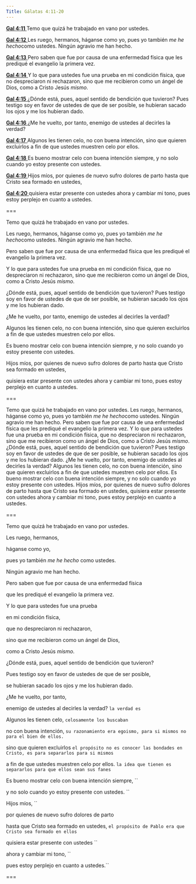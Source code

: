 ```yaml
---
Title: Gálatas 4:11-20
---
```


[**Gal 4:11** ](verseid:48.4.11) Temo que quizá he trabajado en vano por ustedes.

[**Gal 4:12** ](verseid:48.4.12) Les ruego, hermanos, háganse como yo, pues yo también *me he hecho*como ustedes. Ningún agravio me han hecho.

[**Gal 4:13** ](verseid:48.4.13) Pero saben que fue por causa de una enfermedad física que les prediqué el evangelio la primera vez.

[**Gal 4:14** ](verseid:48.4.14) Y lo que para ustedes fue una prueba en mi condición física, que no despreciaron ni rechazaron, sino que me recibieron como un ángel de Dios, como a Cristo Jesús *mismo*.

[**Gal 4:15** ](verseid:48.4.15) ¿Dónde está, pues, aquel sentido de bendición que tuvieron? Pues testigo soy en favor de ustedes de que de ser posible, se hubieran sacado los ojos y me los hubieran dado.

[**Gal 4:16** ](verseid:48.4.16) ¿Me he vuelto, por tanto, enemigo de ustedes al decirles la verdad?

[**Gal 4:17** ](verseid:48.4.17) Algunos les tienen celo, no con buena intención, sino que quieren excluirlos a fin de que ustedes muestren celo por ellos.

[**Gal 4:18** ](verseid:48.4.18) Es bueno mostrar celo con buena intención siempre, y no solo cuando yo estoy presente con ustedes.

[**Gal 4:19** ](verseid:48.4.19) Hijos míos, por quienes de nuevo sufro dolores de parto hasta que Cristo sea formado en ustedes,

[**Gal 4:20** ](verseid:48.4.20) quisiera estar presente con ustedes ahora y cambiar mi tono, pues estoy perplejo en cuanto a ustedes.



===

Temo que quizá he trabajado en vano por ustedes.

Les ruego, hermanos, háganse como yo, pues yo también *me he hecho*como ustedes. Ningún agravio me han hecho.

Pero saben que fue por causa de una enfermedad física que les prediqué el evangelio la primera vez.

Y lo que para ustedes fue una prueba en mi condición física, que no despreciaron ni rechazaron, sino que me recibieron como un ángel de Dios, como a Cristo Jesús *mismo*.

¿Dónde está, pues, aquel sentido de bendición que tuvieron? Pues testigo soy en favor de ustedes de que de ser posible, se hubieran sacado los ojos y me los hubieran dado.

¿Me he vuelto, por tanto, enemigo de ustedes al decirles la verdad?

Algunos les tienen celo, no con buena intención, sino que quieren excluirlos a fin de que ustedes muestren celo por ellos.

Es bueno mostrar celo con buena intención siempre, y no solo cuando yo estoy presente con ustedes.

Hijos míos, por quienes de nuevo sufro dolores de parto hasta que Cristo sea formado en ustedes,

quisiera estar presente con ustedes ahora y cambiar mi tono, pues estoy perplejo en cuanto a ustedes.

===

Temo que quizá he trabajado en vano por ustedes. Les ruego, hermanos, háganse como yo, pues yo también *me he hecho*como ustedes. Ningún agravio me han hecho. Pero saben que fue por causa de una enfermedad física que les prediqué el evangelio la primera vez. Y lo que para ustedes fue una prueba en mi condición física, que no despreciaron ni rechazaron, sino que me recibieron como un ángel de Dios, como a Cristo Jesús *mismo*. ¿Dónde está, pues, aquel sentido de bendición que tuvieron? Pues testigo soy en favor de ustedes de que de ser posible, se hubieran sacado los ojos y me los hubieran dado. ¿Me he vuelto, por tanto, enemigo de ustedes al decirles la verdad? Algunos les tienen celo, no con buena intención, sino que quieren excluirlos a fin de que ustedes muestren celo por ellos. Es bueno mostrar celo con buena intención siempre, y no solo cuando yo estoy presente con ustedes. Hijos míos, por quienes de nuevo sufro dolores de parto hasta que Cristo sea formado en ustedes, quisiera estar presente con ustedes ahora y cambiar mi tono, pues estoy perplejo en cuanto a ustedes.

===

Temo que quizá he trabajado en vano por ustedes. 

Les ruego, hermanos, 

háganse como yo, 

pues yo también *me he hecho* como ustedes. 

Ningún agravio me han hecho. 

Pero saben que fue por causa de una enfermedad física 

que les prediqué el evangelio la primera vez. 

Y lo que para ustedes fue una prueba 

en mi condición física, 

que no despreciaron ni rechazaron, 

sino que me recibieron como un ángel de Dios, 

como a Cristo Jesús *mismo*. 

¿Dónde está, pues, aquel sentido de bendición que tuvieron? 

Pues testigo soy en favor de ustedes de que de ser posible, 

se hubieran sacado los ojos y me los hubieran dado. 

¿Me he vuelto, por tanto, 

enemigo de ustedes al decirles la verdad? `la verdad es `

Algunos les tienen celo, `celosamente los buscaban`

no con buena intención, `su razonamiento era egoismo, para si mismos no para el bien de ellos.`

sino que quieren excluirlos `el propósito no es conocer las bondades en Cristo, es para separarlos para si mismos`

a fin de que ustedes muestren celo por ellos. `la idea que tienen es separarlos para que ellos sean sus fanes`

Es bueno mostrar celo con buena intención siempre,  ``

y no solo cuando yo estoy presente con ustedes.  ``

Hijos míos, ``

por quienes de nuevo sufro dolores de parto 

hasta que Cristo sea formado en ustedes, `el propósito de Pablo era que Cristo sea formado en ellos`

quisiera estar presente con ustedes ``

ahora y cambiar mi tono, ``

pues estoy perplejo en cuanto a ustedes.``

===


